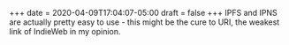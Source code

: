 +++
date = 2020-04-09T17:04:07-05:00
draft = false
+++
IPFS and IPNS are actually pretty easy to use - this might be the cure to URI, the weakest link of IndieWeb in my opinion.
